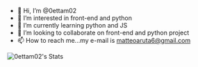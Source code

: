 - 👋 Hi, I’m @0ettam02
- 👀 I’m interested in front-end and python
- 🌱 I’m currently learning python and JS
- 💞️ I’m looking to collaborate on front-end and python project
- 📫 How to reach me...my e-mail is matteoaruta6@gmail.com

<!---
0ettam02/0ettam02 is a ✨ special ✨ repository because its `README.md` (this file) appears on your GitHub profile.
You can click the Preview link to take a look at your changes.
--->
![0ettam02's Stats](https://github-readme-stats.vercel.app/api?username=0ettam02&theme=highcontrast&show_icons=true&hide_border=true&count_private=true)
